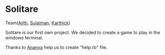 # Solitare

Team([Ajith](https://github.com/ajith-u), [Sulaiman](https://github.com/MdSulaiman2k), [Karthick](https://github.com/Karthick-sketch))

Solitare is our first own project. We decided to create a game to play in the windows terminal.

Thanks to [Ananya](https://github.com/Ananya2259) help us to create "help.rb" file.
